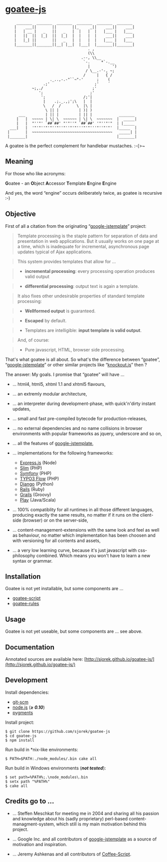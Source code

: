 
[goatee-js](http://sjorek.github.io/goatee-js/)
===============================================

         _______  _______  _______  _______  _______  _______
        |    ___||       ||       ||_     _||    ___||    ___|
        |   | __ |   _   ||   _   |  |   |  |   |___ |   |___
        |   ||  ||  |_|  ||  |_|  |  |   |  |    ___||    ___|
        |   |_| ||       ||   _   |  |   |  |   |___ |   |___
        |_______||_______||__| |__|  |___|  |_______||_______|
                                         . ,
                                         (\\
                                      .--, \\__
                                       `-.     *`-.__
                                         |          ')
                                        / \__.-'-, ~;
                                       /     |   { /
                        ._..,-.-"``~"-'      ;    (
                     .;'                    ;'    ´
                ~;,./                      ;'
                   ';                     ;'
                    ';                 /;'|
                     |    .;._.,;';\   |  |
                     \   /  /       \  |\ |
                      \ || |         | )| )
          ___         | || |         | || |            _______
         |   |  ~~~~~ | \| \  ~~~~~~ | \| \  ~~~~~~~  |  _____|
         |   |  "''"' `##`##' "'"''" `##`##' '"''"'"  | |_____
      ___|   |  '"'"''"'"''"''"''"'"'''"'"'''"''"'"'  |_____  |
     |       |  ~~~~~~~~~~~~~~~~~~~~~~~~~~~~~~~~~~~~   _____| |
     |_______|                                        |_______|

A goatee is the perfect complement for handlebar mustaches. :-{>~

## Meaning

For those who like acronyms:

  **G**oatee - an **O**bject **A**ccessor **T**emplate **E**ngine **E**ngine

And yes, the word “engine” occurs deliberately twice, as goatee is recursive :-)

## Objective

First of all a citation from the originating
“[google-jstemplate](http://code.google.com/p/google-jstemplate/)” project:


> Template processing is the staple pattern for separation of data and
  presentation in web applications. But it usually works on one page at
  a time, which is inadequate for incremental, asynchronous page updates
  typical of Ajax applications.

> This system provides templates that allow for …

> - **incremental processing**: every processing operation produces valid output

> - **differential processing**: output text is again a template.

> It also fixes other undesirable properties of standard template processing:

> - **Wellformed output** is guaranteed.

> - **Escaped** by default.

> - Templates are intelligible: **input template is valid output**.

> And, of course:

> - Pure javascript, HTML, browser side processing.

That's what goatee is all about. So what's the difference between “goatee”,
“[google-jstemplate](http://code.google.com/p/google-jstemplate/)” or other
similar projects like “[knockout.js](http://knockoutjs.com)” then ?

The answer: My goals. I promise that “goatee” will have …

- … html4, html5, xhtml 1.1 and xhtml5 flavours,

- … an extremly modular architecture,

- … an interpreter during development-phase, with quick'n'dirty instant updates,

- … small and fast pre-compiled bytecode for production-releases,

- … no external dependencies and no name collisions in browser environments with
  popular frameworks as jquery, underscore and so on,

- … all the features of
  [google-jstemplate](http://code.google.com/p/google-jstemplate/),

- … implementations for the following frameworks:
  - [Express.js](http://expressjs.com) (Node)
  - [Slim](http://www.slimframework.com) (PHP)
  - [Symfony](http://symfony.com) (PHP)
  - [TYPO3 Flow](http://flow.typo3.org) (PHP)
  - [Django](https://www.djangoproject.com) (Python)
  - [Rails](http://rubyonrails.org) (Ruby)
  - [Grails](http://grails.org) (Groovy)
  - [Play](http://www.playframework.com) (Java/Scala)

- … 100% compatiblity for all runtimes in all those different languages,
  producing exactly the same results, no matter if it runs on the client-
  side (browser) or on the server-side,

- … content-management-extensions with the same look and feel as well as
  behaviour, no matter which implementation has been choosen and with
  versioning for all contents and assets,

- … a very low learning curve, because it's just javascript with css-philosophy
  combined. Which means you won't have to learn a new syntax or grammar.

## Installation

Goatee is not yet installable, but some components are …

- [goatee-script](http://sjorek.github.io/goatee-script)
- [goatee-rules](http://sjorek.github.io/goatee-rules)

## Usage

Goatee is not yet useable, but some components are … see above.

## Documentation

Annotated sources are available here:
[http://sjorek.github.io/goatee-js/](http://sjorek.github.io/goatee-js/)

## Development

Install dependencies:

- [git-scm](http://git-scm.com)
- [node.js](http://nodejs.org) (***≥ 0.10***)
- [pygments](http://pygments.org)

Install project:

    $ git clone https://github.com/sjorek/goatee-js
    $ cd goatee-js
    $ npm install

Run build in *nix-like environments:

    $ PATH=$PATH:./node_modules/.bin cake all

Run build in Windows environments (***not tested***):

    $ set path=%PATH%;.\node_modules\.bin
    $ setx path "%PATH%"
    $ cake all

## Credits go to …

- … Steffen Meschkat for meeting me in 2004 and sharing all his passion and
  knowledge about his (sadly proprietary) perl-based content-managment-system,
  which still is my main motivation behind this project.

- … Google Inc. and all contributors
  of [google-jstemplate](http://code.google.com/p/google-jstemplate/)
  as a source of motivation and inspiration.

- … Jeremy Ashkenas and all contributors of
  [Coffee-Script](http://coffeescript.org/).
